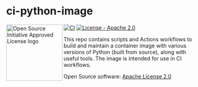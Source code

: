 # ci-python-image

<a href="https://opensource.org"><img height="150" align="left" src="https://opensource.org/files/OSIApprovedCropped.png" alt="Open Source Initiative Approved License logo"></a>
[![CI](https://github.com/kpfleming/ci-python-image/workflows/CI/badge.svg)](https://github.com/kpfleming/ci-python-image/actions?query=workflow%3ACI)
[![License - Apache 2.0](https://img.shields.io/badge/License-Apache%202.0-9400d3.svg)](https://spdx.org/licenses/Apache-2.0.html)

This repo contains scripts and Actions workflows to build and maintain
a container image with various versions of Python (built from source),
along with useful tools. The image is intended for use in CI workflows.

Open Source software: [Apache License 2.0](https://spdx.org/licenses/Apache-2.0.html)

## &nbsp;

